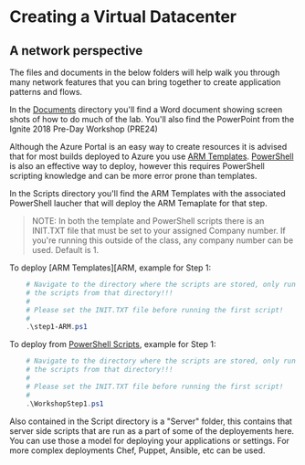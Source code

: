 # Creating a Virtual Datacenter
## A network perspective

The files and documents in the below folders will help walk you through many network features that you can bring together to create application patterns and flows.

In the [Documents][Docs] directory you'll find a Word document showing screen shots of how to do much of the lab. You'll also find the PowerPoint from the Ignite 2018 Pre-Day Workshop (PRE24)

Although the Azure Portal is an easy way to create resources it is advised that for most builds deployed to Azure you use [ARM Templates][ARM]. [PowerShell][PS] is also an effective way to deploy, however this requires PowerShell scripting knowledge and can be more error prone than templates.

In the Scripts directory you'll find the ARM Templates with the associated PowerShell laucher that will deploy the ARM Temaplate for that step.

> NOTE: In both the template and PowerShell scripts there is an INIT.TXT file that must be set to your assigned Company number. If you're running this outside of the class, any company number can be used. Default is 1.

To deploy [ARM Templates][ARM, example for Step 1:

```` PowerShell
    # Navigate to the directory where the scripts are stored, only run
    # the scripts from that directory!!!
    #
    # Please set the INIT.TXT file before running the first script!
    #
    .\step1-ARM.ps1

````

To deploy from [PowerShell Scripts][PS], example for Step 1:
```` PowerShell
    # Navigate to the directory where the scripts are stored, only run
    # the scripts from that directory!!!
    #
    # Please set the INIT.TXT file before running the first script!
    #
    .\WorkshopStep1.ps1

````

Also contained in the Script directory is a "Server" folder, this contains that server side scripts that are run as a part of some of the deployements here. You can use those a model for deploying your applications or settings. For more complex deployments Chef, Puppet, Ansible, etc can be used.

<!--Link References-->
[Docs]: ./Documents/
[Scripts]: ./Scripts/
[ARM]: ./Scripts/ARMTemplates
[PS]: ./Scripts/PowerShell/User
[Server]: ./Scripts/Server